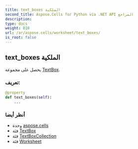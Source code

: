 ```yaml
---
title: text_boxes الملكية
second_title: Aspose.Cells for Python via .NET API المراجع
description:
type: docs
weight: 810
url: /ar/aspose.cells/worksheet/text_boxes/
is_root: false
---
```

##  text_boxes الملكية

يحصل على مجموعة [TextBox](/cells/python-net/ar/aspose.cells.drawing/textbox).
###  تعريف:
```python
@property
def text_boxes(self):
    ...
```

###  أنظر أيضا
* وحدة [aspose.cells](../../)
* فئة [TextBox](/cells/python-net/ar/aspose.cells.drawing/textbox)
* فئة [TextBoxCollection](/cells/python-net/ar/aspose.cells.drawing/textboxcollection)
* فئة [Worksheet](/cells/python-net/ar/aspose.cells/worksheet)
